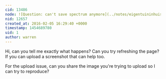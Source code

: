 ```yaml
---
cid: 13486
node: ![Question: can't save spectrum anymore](../notes/eigentuininhuis/02-05-2016/question-can-t-save-spectrum-anymore)
nid: 12657
created_at: 2016-02-05 16:29:40 +0000
timestamp: 1454689780
uid: 1
author: warren
---
```


Hi, can you tell me exactly what happens? Can you try refreshing the page? If you can upload a screenshot that can help too. 

For the upload issue, can you share the image you're trying to upload so I can try to reproduce? 